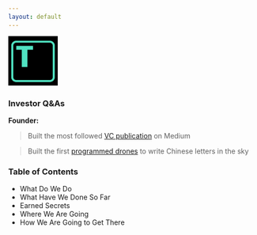 ```yaml
---
layout: default
---
```


<img src="images/tars.png" alt="sample image" width="100" height="100">


### Investor Q&As

**Founder:**

> Built the most followed [VC publication](https://medium.com/7ventures) on Medium

> Built the first [programmed drones](https://vimeo.com/111901733) to write Chinese letters in the sky

### Table of Contents

- What Do We Do
- What Have We Done So Far
- Earned Secrets
- Where We Are Going
- How We Are Going to Get There



